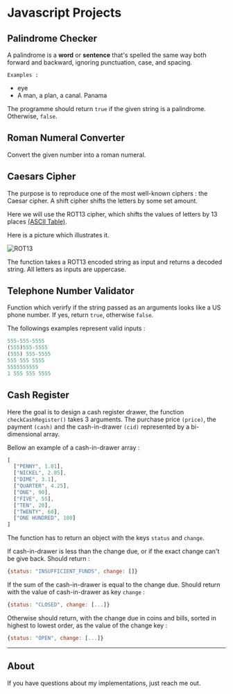# Javascript Projects

## Palindrome Checker

A palindrome is a **word** or **sentence** that's spelled the same way both forward and backward, ignoring punctuation, case, and spacing.

`Examples :`
*   eye
*   A man, a plan, a canal. Panama

The programme should return ```true``` if the given string is a palindrome. Otherwise, ```false```.

## Roman Numeral Converter

Convert the given number into a roman numeral.

## Caesars Cipher

The purpose is to reproduce one of the most well-known ciphers : the Caesar cipher. A shift cipher shifts the letters by some set amount.

Here we will use the ROT13 cipher, which shifts the values of letters by 13 places [(ASCII Table)](https://www.asciitable.com "ASCII Table").

Here is a picture which illustrates it.

![ROT13](https://upload.wikimedia.org/wikipedia/commons/thumb/3/33/ROT13_table_with_example.svg/640px-ROT13_table_with_example.svg.png)

The function takes a ROT13 encoded string as input and returns a decoded string. All letters as inputs are uppercase.

## Telephone Number Validator

Function which verirfy if the string passed as an arguments looks like a US phone number. If yes, return ```true```, otherwise ```false```.

The followings examples represent valid inputs :
```javascript
555-555-5555
(555)555-5555
(555) 555-5555
555 555 5555
5555555555
1 555 555 5555
```

## Cash Register

Here the goal is to design a cash register drawer, the function ```checkCashRegister()``` takes 3 arguments. The purchase price ```(price)```, the payment ```(cash)``` and the cash-in-drawer ```(cid)``` represented by a bi-dimensional array.

Bellow an example of a cash-in-drawer array :
```javascript
[
  ["PENNY", 1.01],
  ["NICKEL", 2.05],
  ["DIME", 3.1],
  ["QUARTER", 4.25],
  ["ONE", 90],
  ["FIVE", 55],
  ["TEN", 20],
  ["TWENTY", 60],
  ["ONE HUNDRED", 100]
]
```

The function has to return an object with the keys ```status``` and ```change```.

If cash-in-drawer is less than the change due, or if the exact change can't be give back. Should return :
```javascript
{status: "INSUFFICIENT_FUNDS", change: []}
```

If the sum of the cash-in-drawer is equal to the change due. Should return with the value of cash-in-drawer as key ```change``` :
```javascript
{status: "CLOSED", change: [...]}
```

Otherwise should return, with the change due in coins and bills, sorted in highest to lowest order, as the value of the change key :
```javascript
{status: "OPEN", change: [...]}
```
___

## About

If you have questions about my implementations, just reach me out.